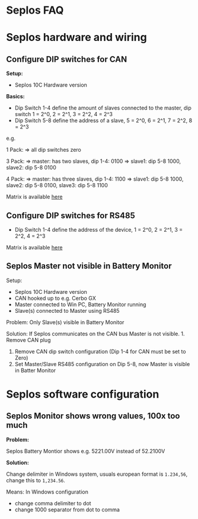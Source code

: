# Seplos FAQ


# Seplos hardware and wiring
## Configure DIP switches for CAN

**Setup:** 
* Seplos 10C Hardware version

**Basics:**
* Dip Switch 1-4 define the amount of slaves connected to the master, dip switch 1 = 2^0, 2 = 2^1, 3 = 2^2, 4 = 2^3
* Dip Switch 5-8 define the address of a slave, 5 = 2^0, 6 = 2^1, 7 = 2^2, 8 = 2^3

e.g.

1 Pack: 
=> all dip switches zero

3 Pack:
=> master: has two slaves, dip 1-4: 0100
=> slave1: dip 5-8 1000, slave2: dip 5-8 0100

4 Pack:
=> master: has three slaves, dip 1-4: 1100
=> slave1: dip 5-8 1000, slave2: dip 5-8 0100, slave3: dip 5-8 1100

Matrix is available [here](./CAN_DIP_ADDRESS_SETUP.pdf)

## Configure DIP switches for RS485

* Dip Switch 1-4 define the address of the device, 1 = 2^0, 2 = 2^1, 3 = 2^2, 4 = 2^3

Matrix is available [here](./RS485_DIP_ADDRESS_SETUP.pdf)

## Seplos Master not visible in Battery Monitor

Setup: 
* Seplos 10C Hardware version
* CAN hooked up to e.g. Cerbo GX
* Master connected to Win PC, Battery Monitor running
* Slave(s) connected to Master using RS485

Problem:
Only Slave(s) visible in Battery Monitor

Solution:
If Seplos communicates on the CAN bus Master is not visible. 1. Remove CAN plug 
1. Remove CAN dip switch configuration (Dip 1-4 for CAN must be set to Zero)
1. Set Master/Slave RS485 configuration on Dip 5-8, now Master is visible in Batter Monitor 


# Seplos software configuration

## Seplos Monitor shows wrong values, 100x too much

**Problem:**

Seplos Battery Montior shows e.g. 5221.00V instead of 52.2100V

**Solution:**

Change delimiter in Windows system, usuals european format is `1.234,56`, change this to `1,234.56`.

Means: In Windows configuration 
* change comma delimiter to dot 
* change 1000 separator from dot to comma 
